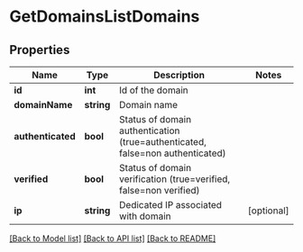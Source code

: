 # GetDomainsListDomains

## Properties
Name | Type | Description | Notes
------------ | ------------- | ------------- | -------------
**id** | **int** | Id of the domain | 
**domainName** | **string** | Domain name | 
**authenticated** | **bool** | Status of domain authentication (true&#x3D;authenticated, false&#x3D;non authenticated) | 
**verified** | **bool** | Status of domain verification (true&#x3D;verified, false&#x3D;non verified) | 
**ip** | **string** | Dedicated IP associated with domain | [optional] 

[[Back to Model list]](../../README.md#documentation-for-models) [[Back to API list]](../../README.md#documentation-for-api-endpoints) [[Back to README]](../../README.md)


